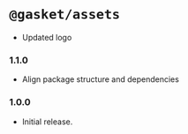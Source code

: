# `@gasket/assets`

- Updated logo

### 1.1.0

- Align package structure and dependencies

### 1.0.0

- Initial release.
